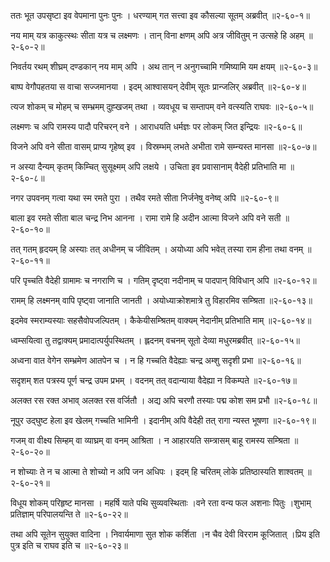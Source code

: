 ततः भूत उपसृष्टा इव वेपमाना पुनः पुनः ।
धरण्याम् गत सत्त्वा इव कौसल्या सूतम् अब्रवीत् ॥२-६०-१॥

नय माम् यत्र काकुत्स्थः सीता यत्र च लक्ष्मणः ।
तान् विना क्षणम् अपि अत्र जीवितुम् न उत्सहे हि अहम् ॥२-६०-२॥

निवर्तय रथम् शीघ्रम् दण्डकान् नय माम् अपि ।
अथ तान् न अनुगच्चामि गमिष्यामि यम क्षयम् ॥२-६०-३॥

बाष्प वेगौपहतया स वाचा सज्जमानया ।
इदम् आश्वासयन् देवीम् सूतः प्रान्जलिर् अब्रवीत् ॥२-६०-४॥

त्यज शोकम् च मोहम् च सम्भ्रमम् दुह्खजम् तथा ।
व्यवधूय च सम्तापम् वने वत्स्यति राघवः ॥२-६०-५॥

लक्ष्मणः च अपि रामस्य पादौ परिचरन् वने ।
आराधयति धर्मज्ञः पर लोकम् जित इन्द्रियः ॥२-६०-६॥

विजने अपि वने सीता वासम् प्राप्य गृहेष्व् इव ।
विस्रम्भम् लभते अभीता रामे सम्न्यस्त मानसा ॥२-६०-७॥

न अस्या दैन्यम् कृतम् किम्चित् सुसूक्ष्मम् अपि लक्षये ।
उचिता इव प्रवासानाम् वैदेही प्रतिभाति मा ॥२-६०-८॥

नगर उपवनम् गत्वा यथा स्म रमते पुरा ।
तथैव रमते सीता निर्जनेषु वनेष्व् अपि ॥२-६०-९॥

बाला इव रमते सीता बाल चन्द्र निभ आनना ।
रामा रामे हि अदीन आत्मा विजने अपि वने सती ॥२-६०-१०॥

तत् गतम् हृदयम् हि अस्याः तत् अधीनम् च जीवितम् ।
अयोध्या अपि भवेत् तस्या राम हीना तथा वनम् ॥२-६०-११॥

परि पृच्चति वैदेही ग्रामामः च नगराणि च ।
गतिम् दृष्ट्वा नदीनाम् च पादपान् विविधान् अपि ॥२-६०-१२॥

रामम् हि लक्ष्मनम् वापि पृष्ट्वा जानाति जानती ।
अयोध्याक्रोशमात्रे तु विहारमिव सम्श्रिता ॥२-६०-१३॥

इदमेव स्मराम्यस्याः सहसैवोपजल्पितम् ।
कैकेयीसम्श्रितम् वाक्यम् नेदानीम् प्रतिभाति माम् ॥२-६०-१४॥

ध्वम्सयित्वा तु तद्वाक्यम् प्रमादात्पर्युपस्थितम् ।
ह्लदनम् वचनम् सूतो देव्या मधुरमब्रवीत् ॥२-६०-१५॥

अध्वना वात वेगेन सम्भ्रमेण आतपेन च ।
न हि गच्चति वैदेह्याः चन्द्र अम्शु सदृशी प्रभा ॥२-६०-१६॥

सदृशम् शत पत्रस्य पूर्ण चन्द्र उपम प्रभम् ।
वदनम् तत् वदान्याया वैदेह्या न विकम्पते ॥२-६०-१७॥

अलक्त रस रक्त अभाव् अलक्त रस वर्जितौ ।
अद्य अपि चरणौ तस्याः पद्म कोश सम प्रभौ ॥२-६०-१८॥

नूपुर उद्घुष्ट हेला इव खेलम् गच्चति भामिनी ।
इदानीम् अपि वैदेही तत् रागा न्यस्त भूषणा ॥२-६०-१९॥

गजम् वा वीक्ष्य सिम्हम् वा व्याघ्रम् वा वनम् आश्रिता ।
न आहारयति सम्त्रासम् बाहू रामस्य सम्श्रिता ॥२-६०-२०॥

न शोच्याः ते न च आत्मा ते शोच्यो न अपि जन अधिपः ।
इदम् हि चरितम् लोके प्रतिष्ठास्यति शाश्वतम् ॥२-६०-२१॥

विधूय शोकम् परिहृष्ट मानसा ।
महर्षि याते पथि सुव्यवस्थिताः ।वने रता वन्य फल अशनाः पितुः ।शुभाम् प्रतिज्ञाम् परिपालयन्ति ते ॥२-६०-२२॥

तथा अपि सूतेन सुयुक्त वादिना ।
निवार्यमाणा सुत शोक कर्शिता ।न चैव देवी विरराम कूजितात् ।प्रिय इति पुत्र इति च राघव इति च ॥२-६०-२३॥

